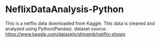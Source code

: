 # NeflixDataAnalysis-Python
This is a netflix data downloaded from Kaggle. This data is cleaned and analyzed using Python(Pandas).
dataset source: https://www.kaggle.com/datasets/shivamb/netflix-shows
